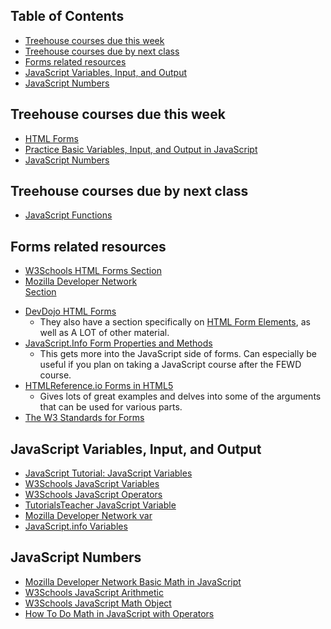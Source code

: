 ## Table of Contents
- [Treehouse courses due this week](#treehouse-courses-due-this-week)
- [Treehouse courses due by next class](#treehouse-courses-due-by-next-class)
- [Forms related resources](#forms-related-resources)
- [JavaScript Variables, Input, and Output](#javascript-variables-input-and-output)
- [JavaScript Numbers](#javascript-numbers)

## Treehouse courses due this week
- [HTML Forms](https://teamtreehouse.com/library/html-forms)
- [Practice Basic Variables, Input, and Output in JavaScript](https://teamtreehouse.com/library/practice-basic-variables-input-output-in-javascript)
- [JavaScript Numbers](https://teamtreehouse.com/library/javascript-numbers)

## Treehouse courses due by next class
- [JavaScript Functions](https://teamtreehouse.com/library/javascript-functions)

## Forms related resources
- [W3Schools HTML Forms Section](https://www.w3schools.com/html/html_forms.asp)
- [Mozilla Developer Network <Form> Section](https://developer.mozilla.org/en-US/docs/Web/HTML/Element/form)
- [DevDojo HTML Forms](https://devdojo.com/html/form-elements)
   - They also have a section specifically on [HTML Form Elements](https://devdojo.com/html/form-elements), as well as A LOT of other material.
- [JavaScript.Info Form Properties and Methods](https://javascript.info/form-elements)
   - This gets more into the JavaScript side of forms. Can especially be useful if you plan on taking a JavaScript course after the FEWD course.
- [HTMLReference.io Forms in HTML5](https://htmlreference.io/forms/)
   - Gives lots of great examples and delves into some of the arguments that can be used for various parts.
- [The W3 Standards for Forms](https://www.w3.org/TR/html4/interact/forms.html)

## JavaScript Variables, Input, and Output
- [JavaScript Tutorial: JavaScript Variables](https://www.javascripttutorial.net/javascript-variables/)
- [W3Schools JavaScript Variables](https://www.w3schools.com/js/js_variables.asp)
- [W3Schools JavaScript Operators](https://www.w3schools.com/js/js_operators.asp)
- [TutorialsTeacher JavaScript Variable](https://www.tutorialsteacher.com/javascript/javascript-variable)
- [Mozilla Developer Network var](https://developer.mozilla.org/en-US/docs/Web/JavaScript/Reference/Statements/var)
- [JavaScript.info Variables](https://javascript.info/variables)

## JavaScript Numbers
- [Mozilla Developer Network Basic Math in JavaScript](https://developer.mozilla.org/en-US/docs/Learn/JavaScript/First_steps/Math)
- [W3Schools JavaScript Arithmetic](https://www.w3schools.com/js/js_arithmetic.asp)
- [W3Schools JavaScript Math Object](https://www.w3schools.com/js/js_math.asp)
- [How To Do Math in JavaScript with Operators](https://www.digitalocean.com/community/tutorials/how-to-do-math-in-javascript-with-operators)